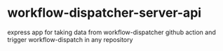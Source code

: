# workflow-dispatcher-server-api
express app for taking data from workflow-dispatcher github action and trigger workflow-dispatch in any repository
